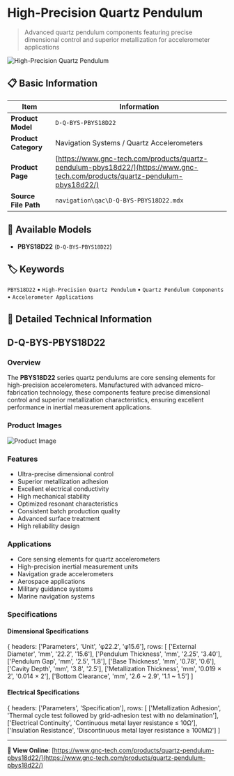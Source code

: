 # High-Precision Quartz Pendulum

> Advanced quartz pendulum components featuring precise dimensional control and superior metallization for accelerometer applications

![High-Precision Quartz Pendulum](https://www.gnc-tech.com/products/navigation/qac/D-Q-BYS-PBYS18D22/D-Q-BYS-PBYS18D22.webp)

## 📋 Basic Information

| Item | Information |
|------|------|
| **Product Model** | `D-Q-BYS-PBYS18D22` |
| **Product Category** | Navigation Systems / Quartz Accelerometers |
| **Product Page** | [https://www.gnc-tech.com/products/quartz-pendulum-pbys18d22/](https://www.gnc-tech.com/products/quartz-pendulum-pbys18d22/) |
| **Source File Path** | `navigation\qac\D-Q-BYS-PBYS18D22.mdx` |

## 🔧 Available Models

- **PBYS18D22** (`D-Q-BYS-PBYS18D22`)

## 🏷️ Keywords

`PBYS18D22` • `High-Precision Quartz Pendulum` • `Quartz Pendulum Components` • `Accelerometer Applications`

## 📖 Detailed Technical Information

## D-Q-BYS-PBYS18D22

### Overview

The **PBYS18D22** series quartz pendulums are core sensing elements for high-precision accelerometers. Manufactured with advanced micro-fabrication technology, these components feature precise dimensional control and superior metallization characteristics, ensuring excellent performance in inertial measurement applications.

### Product Images

![Product Image](https://www.gnc-tech.com/products/navigation/qac/D-Q-BYS-PBYS18D22/D-Q-BYS-PBYS18D22-Slide-01.webp)

### Features

- Ultra-precise dimensional control
- Superior metallization adhesion
- Excellent electrical conductivity
- High mechanical stability
- Optimized resonant characteristics
- Consistent batch production quality
- Advanced surface treatment
- High reliability design

### Applications

- Core sensing elements for quartz accelerometers
- High-precision inertial measurement units
- Navigation grade accelerometers
- Aerospace applications
- Military guidance systems
- Marine navigation systems

### Specifications

#### Dimensional Specifications
  
{
headers: ['Parameters', 'Unit', 'φ22.2', 'φ15.6'],
rows: [
  ['External Diameter', 'mm', '22.2', '15.6'],
  ['Pendulum Thickness', 'mm', '2.25', '3.40'],
  ['Pendulum Gap', 'mm', '2.5', '1.8'],
  ['Base Thickness', 'mm', '0.78', '0.6'],
  ['Cavity Depth', 'mm', '3.8', '2.5'],
  ['Metallization Thickness', 'mm', '0.019 × 2', '0.014 × 2'],
  ['Bottom Clearance', 'mm', '2.6 ~ 2.9', '1.1 ~ 1.5']
]

#### Electrical Specifications
  
{
headers: ['Parameters', 'Specification'],
rows: [
  ['Metallization Adhesion', 'Thermal cycle test followed by grid-adhesion test with no delamination'],
  ['Electrical Continuity', 'Continuous metal layer resistance ≤ 10Ω'],
  ['Insulation Resistance', 'Discontinuous metal layer resistance ≥ 100MΩ']
]

    
  

---

**🔗 View Online**: [https://www.gnc-tech.com/products/quartz-pendulum-pbys18d22/](https://www.gnc-tech.com/products/quartz-pendulum-pbys18d22/)
